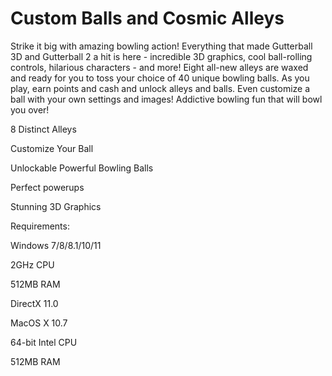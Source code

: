# Custom Balls and Cosmic Alleys
Strike it big with amazing bowling action! Everything that made Gutterball 3D and Gutterball 2 a hit is here - incredible 3D graphics, cool ball-rolling controls, hilarious characters - and more! Eight all-new alleys are waxed and ready for you to toss your choice of 40 unique bowling balls. As you play, earn points and cash and unlock alleys and balls. Even customize a ball with your own settings and images! Addictive bowling fun that will bowl you over!

8 Distinct Alleys

Customize Your Ball

Unlockable Powerful Bowling Balls

Perfect powerups

Stunning 3D Graphics



Requirements:

Windows 7/8/8.1/10/11

2GHz CPU

512MB RAM

DirectX 11.0



MacOS X 10.7

64-bit Intel CPU

512MB RAM
